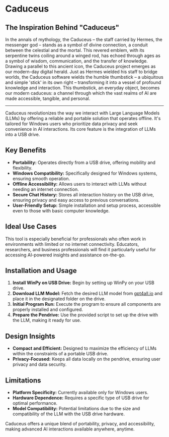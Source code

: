 # Caduceus 

## The Inspiration Behind "Caduceus"

In the annals of mythology, the Caduceus – the staff carried by Hermes, the messenger god – stands as a symbol of divine connection, a conduit between the celestial and the mortal. This revered emblem, with its serpentine twins coiling around a winged rod, has echoed through ages as a symbol of wisdom, communication, and the transfer of knowledge.
Drawing a parallel to this ancient icon, the Caduceus project emerges as our modern-day digital herald. Just as Hermes wielded his staff to bridge worlds, the Caduceus software wields the humble thumbstick – a ubiquitous and simple 'stick' in its own right – transforming it into a vessel of profound knowledge and interaction. This thumbstick, an everyday object, becomes our modern caduceus: a channel through which the vast realms of AI are made accessible, tangible, and personal.

---

Caduceus revolutionizes the way we interact with Large Language Models (LLMs) by offering a reliable and portable solution that operates offline. It's tailored for Windows users who prioritize data privacy and seek convenience in AI interactions. Its core feature is the integration of LLMs into a USB drive.

## Key Benefits

- **Portability:** Operates directly from a USB drive, offering mobility and flexibility.
- **Windows Compatibility:** Specifically designed for Windows systems, ensuring smooth operation.
- **Offline Accessibility:** Allows users to interact with LLMs without needing an internet connection.
- **Secure Chat History:** Stores all interaction history on the USB drive, ensuring privacy and easy access to previous conversations.
- **User-Friendly Setup:** Simple installation and setup process, accessible even to those with basic computer knowledge.

## Ideal Use Cases

This tool is especially beneficial for professionals who often work in environments with limited or no internet connectivity. Educators, researchers, and business professionals will find it particularly useful for accessing AI-powered insights and assistance on-the-go.

## Installation and Usage

1. **Install WinPy on USB Drive:** Begin by setting up WinPy on your USB drive.
2. **Download LLM Model:** Fetch the desired LLM model from [gpt4all.io](https://gpt4all.io/index.html) and place it in the designated folder on the drive.
3. **Initial Program Run:** Execute the program to ensure all components are properly installed and configured.
4. **Prepare the Pendrive:** Use the provided script to set up the drive with the LLM, making it ready for use.

## Design Insights

- **Compact and Efficient:** Designed to maximize the efficiency of LLMs within the constraints of a portable USB drive.
- **Privacy-Focused:** Keeps all data locally on the pendrive, ensuring user privacy and data security.

## Limitations

- **Platform Specificity:** Currently available only for Windows users.
- **Hardware Dependence:** Requires a specific type of USB drive for optimal performance.
- **Model Compatibility:** Potential limitations due to the size and compatibility of the LLM with the USB drive hardware.

Caduceus offers a unique blend of portability, privacy, and accessibility, making advanced AI interactions available anywhere, anytime.
